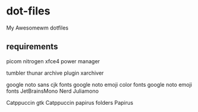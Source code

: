 # dot-files
My Awesomewm dotfiles

## requirements
picom
nitrogen
xfce4 power manager

tumbler
thunar archive plugin
xarchiver

google noto sans cjk fonts
google noto emoji color fonts
google noto emoji fonts
JetBrainsMono Nerd
Juliamono

Catppuccin gtk
Catppuccin papirus folders
Papirus
